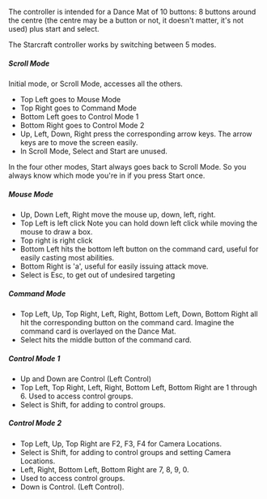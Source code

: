 The controller is intended for a Dance Mat of 10 buttons:
8 buttons around the centre (the centre may be a button or
not, it doesn't matter, it's not used) plus start and select.

The Starcraft controller works by switching between 5 modes.

##### Scroll Mode
Initial mode, or Scroll Mode, accesses all the others.
* Top Left goes to Mouse Mode
* Top Right goes to Command Mode
* Bottom Left goes to Control Mode 1
* Bottom Right goes to Control Mode 2
* Up, Left, Down, Right press the corresponding arrow keys.
    The arrow keys are to move the screen easily.
* In Scroll Mode, Select and Start are unused.

In the four other modes, Start always goes back to Scroll Mode.
So you always know which mode you're in if you press Start once.

##### Mouse Mode
* Up, Down Left, Right move the mouse up, down, left, right.
* Top Left is left click
Note you can hold down left click while moving the mouse
to draw a box.
* Top right is right click
* Bottom Left hits the bottom left button on the command card,
useful for easily casting most abilities.
* Bottom Right is 'a', useful for easily issuing attack move.
* Select is Esc, to get out of undesired targeting

##### Command Mode
* Top Left, Up, Top Right, Left, Right, Bottom Left, Down, Bottom Right
all hit the corresponding button on the command card. Imagine the
command card is overlayed on the Dance Mat.
* Select hits the middle button of the command card.

##### Control Mode 1
* Up and Down are Control (Left Control)
* Top Left, Top Right, Left, Right, Bottom Left, Bottom Right
are 1 through 6. Used to access control groups.
* Select is Shift, for adding to control groups.

##### Control Mode 2
* Top Left, Up, Top Right are F2, F3, F4 for Camera Locations.
* Select is Shift, for adding to control groups and setting Camera Locations.
* Left, Right, Bottom Left, Bottom Right are 7, 8, 9, 0.
* Used to access control groups.
* Down is Control. (Left Control).
